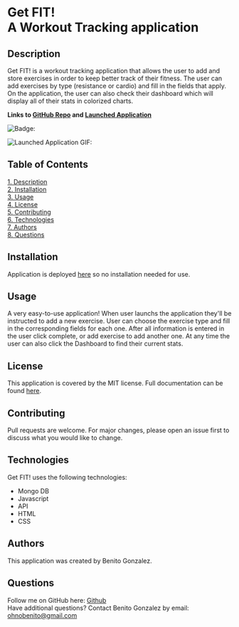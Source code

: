 # **Get FIT!** <br> A Workout Tracking application

## Description
Get FIT! is a workout tracking application that allows the user to add and store exercises in order to keep better track of their fitness. The user can add exercises by type (resistance or cardio) and fill in the fields that apply. On the application, the user can also check their dashboard which will display all of their stats in colorized charts.

**Links to [GitHub Repo](https://github.com/ohnobenito/workoutTracker) and [Launched Application](https://salty-tundra-49978.herokuapp.com/)**

![Badge:](https://img.shields.io/badge/License-mit-brightgreen)

![**Launched Application GIF:**](/public/img/demo.gif)


## Table of Contents
[1. Description](#Description)<br>
[2. Installation](#Installation)<br>
[3. Usage](#Usage)<br>
[4. License](License)<br>
[5. Contributing](#Contributing)<br>
[6. Technologies](#Technologies)<br>
[7. Authors](#Authors)<br>
[8. Questions](#Questions)<br>

  
## Installation 
Application is deployed [here](https://salty-tundra-49978.herokuapp.com/) so no installation needed for use. 

## Usage 
A very easy-to-use application! When user launchs the application they'll be instructed to add a new exercise. User can choose the exercise type and fill in the corresponding fields for each one. After all information is entered in the user click complete, or add exercise to add another one. At any time the user can also click the Dashboard to find their current stats.

## License
This application is covered by the MIT license. Full documentation can be found [here](https://choosealicense.com/licenses/mit).

## Contributing
Pull requests are welcome. For major changes, please open an issue first to discuss what you would like to change.

## Technologies
Get FIT! uses the following technologies:
+ Mongo DB
+ Javascript
+ API
+ HTML
+ CSS

## Authors
This application was created by Benito Gonzalez.

## Questions
Follow me on GitHub here: [Github](https://www.github.com/Ohnobenito)<br>
Have additional questions? Contact Benito Gonzalez by email: ohnobenito@gmail.com
